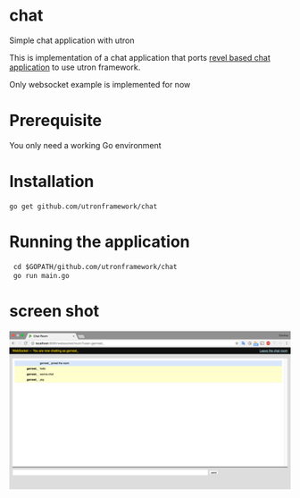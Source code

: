 # chat
Simple chat application with utron

This is implementation of a chat application that ports [revel based chat
application](https://revel.github.io/samples/chat.html) to use utron framework.

Only websocket example is implemented for now

# Prerequisite

You only need a working Go environment

# Installation
```
go get github.com/utronframework/chat
```

# Running the application

```
 cd $GOPATH/github.com/utronframework/chat
 go run main.go
```

# screen shot
![chat app with utron](screenshot.png)

